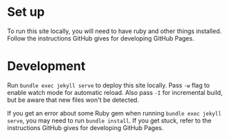 # Set up

To run this site locally, you will need to have ruby and other things installed.
Follow the instructions GitHub gives for developing GitHub Pages.

# Development

Run `bundle exec jekyll serve` to deploy this site locally.
Pass `-w` flag to enable watch mode for automatic reload.
Also pass `-I` for incremental build, but be aware that new files won't be detected.

If you get an error about some Ruby gem when running `bundle exec jekyll serve`, you may need to run `bundle install`.
If you get stuck, refer to the instructions GitHub gives for developing GitHub Pages.
